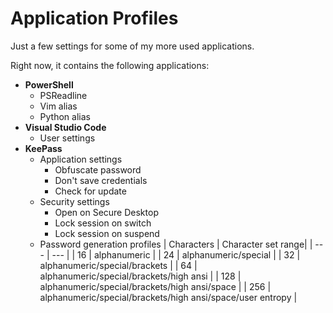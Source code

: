 # Application Profiles
Just a few settings for some of my more used applications.

Right now, it contains the following applications:

* __PowerShell__
	* PSReadline
	* Vim alias
	* Python alias
* __Visual Studio Code__
	* User settings
* __KeePass__
	* Application settings
		* Obfuscate password
		* Don't save credentials
		* Check for update
	* Security settings
		* Open on Secure Desktop
		* Lock session on switch
		* Lock session on suspend
	* Password generation profiles
| Characters | Character set range|
| --- | --- | 
| 16 | alphanumeric |
| 24 | alphanumeric/special |
| 32 | alphanumeric/special/brackets |
| 64 | alphanumeric/special/brackets/high ansi | 
| 128 | alphanumeric/special/brackets/high ansi/space | 
| 256 | alphanumeric/special/brackets/high ansi/space/user entropy |	
